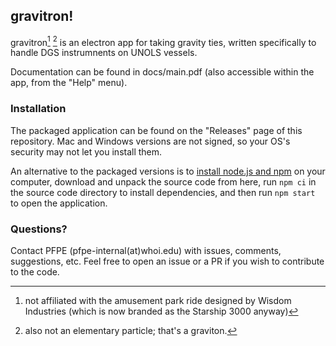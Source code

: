 ## gravitron!

gravitron[^1] [^2] is an electron app for taking gravity ties, written specifically to handle DGS instrumnents on UNOLS vessels. 

Documentation can be found in docs/main.pdf (also accessible within the app, from the "Help" menu).

### Installation
The packaged application can be found on the "Releases" page of this repository. Mac and Windows versions are not signed, so your OS's security may not let you install them.

An alternative to the packaged versions is to [install node.js and npm](https://nodejs.org/en/download/) on your computer, download and unpack the source code from here, run `npm ci` in the source code directory to install dependencies, and then run `npm start` to open the application.

### Questions?
Contact PFPE (pfpe-internal(at)whoi.edu) with issues, comments, suggestions, etc. Feel free to open an issue or a PR if you wish to contribute to the code.

[^1]: not affiliated with the amusement park ride designed by Wisdom Industries (which is now branded as the Starship 3000 anyway)
[^2]: also not an elementary particle; that's a graviton.